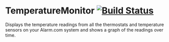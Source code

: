# TemperatureMonitor [![Build Status](https://dev.azure.com/herohtar/Test/_apis/build/status/Herohtar.TemperatureMonitor?branchName=master)](https://dev.azure.com/herohtar/Test/_build/latest?definitionId=5&branchName=master)

Displays the temperature readings from all the thermostats and temperature sensors on your Alarm.com system and shows a graph of the readings over time.
